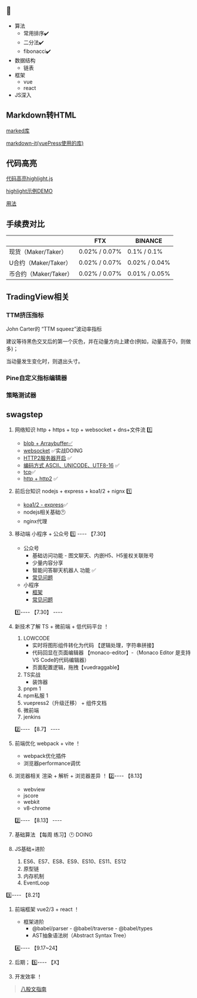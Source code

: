 ## :bookmark_tabs:

- 算法
  - 常用排序:heavy_check_mark:
  - 二分法:heavy_check_mark:
  - fibonacci:heavy_check_mark:
- 数据结构
  - 链表
- 框架
  - vue
  - react
- JS深入





























## Markdown转HTML

[marked库](https://github.com/markedjs/marked)

[markdown-it(vuePress使用的库)](https://github.com/markdown-it/markdown-it)

## 代码高亮

[代码高亮highlight.js](https://github.com/highlightjs/highlight.js/)

[highlight示例DEMO](https://highlightjs.org/static/demo/)

[用法](https://highlightjs.org/usage/)





## 手续费对比

|                       | FTX           | BINANCE       |
| --------------------- | ------------- | ------------- |
| 现货（Maker/Taker）   | 0.02% / 0.07% | 0.1% / 0.1%   |
| U合约（Maker/Taker）  | 0.02% / 0.07% | 0.02% / 0.04% |
| 币合约（Maker/Taker） | 0.02% / 0.07% | 0.01% / 0.05% |





## TradingView相关

### TTM挤压指标

John Carter的 “TTM squeez”波动率指标

建议等待黑色交叉后的第一个灰色，并在动量方向上建仓(例如，动量高于0，则做多)；

当动量发生变化时，则退出头寸。



### Pine自定义指标编辑器



### 策略测试器



## swagstep

1. 网络知识 http + https + tcp + websocket + dns+文件流 1️⃣

   - [blob + Arraybuffer✅](/article/图片/)
   - [websocket](/article/网络基础/#websocket) ✅实战DOING
   - [HTTP2服务器开启](/article/网络基础/#http2-x)  ✅
   - [编码方式 ASCⅡ、UNICODE、UTF8-16](/article/图片/#编码方式) ✅
   - [tcp](/article/网络基础/#tcp-和-udp)✅
   - [http + http2](/article/网络基础/#http2-x) ✅

2. 前后台知识 nodejs + express + koa1/2 + nignx 1️⃣ 

   - [koa1/2  - express](/article/koa/#koa)✅
   - nodejs相关基础🕐
   - nginx代理 

3. 移动端 小程序 + 公众号 1️⃣ ---- 【7.30】

   - 公众号
     - 基础访问功能 - 图文聊天、内嵌H5、H5鉴权关联账号
     - 少量内容分享
     - 智能问答聊天机器人 功能 ✅
     - [常见问题](/article/微信公众号/#常见问题)
   - 小程序
     - [框架](/article/wx-miniprogram/#使用wepy框架)
     - [常见问题](/article/wx-miniprogram/#小程序常见问题)

   1️⃣---- 【7.30】 ----

4. 新技术了解 TS + 微前端 + 低代码平台 ！

   1. LOWCODE
      - 实时将图形组件转化为代码 【逻辑处理，字符串拼接】
      - 代码回显在页面编辑器 【monaco-editor】-（Monaco Editor 是支持VS Code的代码编辑器）
      - 页面配置逻辑，拖拽【vuedraggable】
   2. TS实战
      - 装饰器
   3. pnpm 1
   4. npm私服 1
   5. vuepress2（升级迁移） + 组件文档
   6. 微前端
   7. jenkins

   2️⃣---- 【8.7】 ----

5. 前端优化 webpack + vite ！

   - webpack优化插件
   - 浏览器performance调优

6. 浏览器相关 渲染 + 解析 + 浏览器差异 ！ 2️⃣---- 【8.13】 

   - webview
   - jscore
   - webkit
   - v8-chrome

   2️⃣---- 【8.13】 ----

7. 基础算法  【每周 练习】🕐 DOING

8. JS基础+进阶 

   1. ES6、ES7、ES8、ES9、ES10、ES11、ES12
   2. 原型链
   3. 内存机制
   4. EventLoop

3️⃣---- 【8.21】

1. 前端框架 vue2/3 + react ！ 

   - 框架进阶
     - @babel/parser - @babel/traverse - @babel/types
     - AST抽象语法树（Abstract Syntax Tree）

   4️⃣---- 【9.17~24】

2. 后期； 5️⃣---- 【X】

3. 开发效率 ！



> [八股文指南](https://juejin.cn/post/7016593221815910408#heading-78)